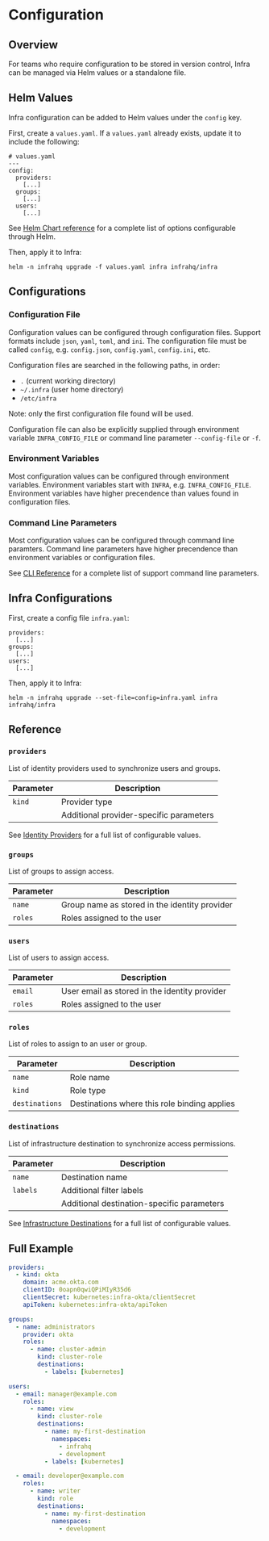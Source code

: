 # Configuration

## Overview

For teams who require configuration to be stored in version control, Infra can be managed via Helm values or a standalone file.

## Helm Values

Infra configuration can be added to Helm values under the `config` key.

First, create a `values.yaml`. If a `values.yaml` already exists, update it to include the following:

```
# values.yaml
---
config:
  providers:
    [...]
  groups:
    [...]
  users:
    [...]
```

See [Helm Chart reference](./helm.md) for a complete list of options configurable through Helm.

Then, apply it to Infra:

```
helm -n infrahq upgrade -f values.yaml infra infrahq/infra
```

## Configurations

### Configuration File

Configuration values can be configured through configuration files. Support formats include `json`, `yaml`, `toml`, and `ini`. The configuration file must be called `config`, e.g. `config.json`, `config.yaml`, `config.ini`, etc.

Configuration files are searched in the following paths, in order:

* `.` (current working directory)
* `~/.infra` (user home directory)
* `/etc/infra`

Note: only the first configuration file found will be used.

Configuration file can also be explicitly supplied through environment variable `INFRA_CONFIG_FILE` or command line parameter `--config-file` or `-f`.

### Environment Variables

Most configuration values can be configured through environment variables. Environment variables start with `INFRA`, e.g. `INFRA_CONFIG_FILE`. Environment variables have higher precendence than values found in configuration files.

### Command Line Parameters

Most configuration values can be configured through command line paramters. Command line parameters have higher precendence than environment variables or configuration files.

See [CLI Reference](./cli.md) for a complete list of support command line parameters.

## Infra Configurations

First, create a config file `infra.yaml`:

```
providers:
  [...]
groups:
  [...]
users:
  [...]
```

Then, apply it to Infra:

```
helm -n infrahq upgrade --set-file=config=infra.yaml infra infrahq/infra
```

## Reference

### `providers`

List of identity providers used to synchronize users and groups.

| Parameter      | Description                                  |
|----------------|----------------------------------------------|
| `kind`         | Provider type                                |
|                | Additional provider-specific parameters      |

See [Identity Providers](./providers/) for a full list of configurable values.

### `groups`

List of groups to assign access.

| Parameter      | Description                                   |
|----------------|-----------------------------------------------|
| `name`         | Group name as stored in the identity provider |
| `roles`        | Roles assigned to the user                    |

### `users`

List of users to assign access.

| Parameter      | Description                                   |
|----------------|-----------------------------------------------|
| `email`        | User email as stored in the identity provider |
| `roles`        | Roles assigned to the user                    |

### `roles`

List of roles to assign to an user or group.

| Parameter      | Description                                  |
|----------------|----------------------------------------------|
| `name`         | Role name                                    |
| `kind`         | Role type                                    |
| `destinations` | Destinations where this role binding applies |

### `destinations`

List of infrastructure destination to synchronize access permissions.

| Parameter      | Description                                  |
|----------------|----------------------------------------------|
| `name`         | Destination name                             |
| `labels`       | Additional filter labels                     |
|                | Additional destination-specific parameters   |

See [Infrastructure Destinations](./destinations/) for a full list of configurable values.

## Full Example

```yaml
providers:
  - kind: okta
    domain: acme.okta.com
    clientID: 0oapn0qwiQPiMIyR35d6
    clientSecret: kubernetes:infra-okta/clientSecret
    apiToken: kubernetes:infra-okta/apiToken

groups:
  - name: administrators
    provider: okta
    roles:
      - name: cluster-admin
        kind: cluster-role
        destinations:
          - labels: [kubernetes]

users:
  - email: manager@example.com
    roles:
      - name: view
        kind: cluster-role
        destinations:
          - name: my-first-destination
            namespaces:
              - infrahq
              - development
          - labels: [kubernetes]

  - email: developer@example.com
    roles:
      - name: writer
        kind: role
        destinations:
          - name: my-first-destination
            namespaces:
              - development
```
